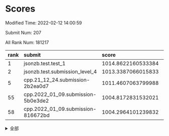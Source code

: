 # Scores

Modified Time: 2022-02-12 14:00:59

Submit Num: 207

All Rank Num: 181217

| rank |               submit               |       score        |       sigma        | pk_num |
| :--- | :--------------------------------- | :----------------- | :----------------- | :----- |
| 1    | jsonzb.test.test_1                 | 1014.8622160533384 | 0.8429701321717971 | 3501   |
| 2    | jsonzb.test.submission_level_4     | 1013.3387066015833 | 0.7974584986270438 | 3501   |
| 5    | cpp.21_12_24.submission-2b2ea0d7   | 1011.4607063799988 | 0.7767770104872413 | 3499   |
| 55   | cpp.2022_01_09.submission-5b0e3de2 | 1004.8172831532021 | 0.7254059529151508 | 3501   |
| 58   | cpp.2022_01_09.submission-816672bd | 1004.2964101239832 | 0.7135706833702337 | 3499   |


<details>
<summary>全部</summary>

| rank |                 submit                 |       score        |       sigma        | pk_num |
| :--- | :------------------------------------- | :----------------- | :----------------- | :----- |
| 1    | jsonzb.test.test_1                     | 1014.8622160533384 | 0.8429701321717971 | 3501   |
| 2    | jsonzb.test.submission_level_4         | 1013.3387066015833 | 0.7974584986270438 | 3501   |
| 3    | gobigger.level_3.submission_level_3_46 | 1011.6168479865995 | 0.7686815971316275 | 3496   |
| 4    | gobigger.level_3.submission_level_3_26 | 1011.5836390336079 | 0.7602509175394119 | 3499   |
| 5    | cpp.21_12_24.submission-2b2ea0d7       | 1011.4607063799988 | 0.7767770104872413 | 3499   |
| 6    | gobigger.level_3.submission_level_3_7  | 1011.2546211743988 | 0.7776824145152297 | 3506   |
| 7    | gobigger.level_3.submission_level_3_41 | 1011.1257848345065 | 0.759851886081487  | 3505   |
| 8    | gobigger.level_3.submission_level_3_28 | 1011.1224024787426 | 0.7603279416712624 | 3504   |
| 9    | gobigger.level_3.submission_level_3_20 | 1011.1177225725376 | 0.7985450251345972 | 3500   |
| 10   | gobigger.level_3.submission_level_3_40 | 1011.0529653935666 | 0.7693897581818531 | 3502   |
| 11   | gobigger.level_3.submission_level_3_16 | 1011.0340997681237 | 0.776063754193256  | 3497   |
| 12   | gobigger.level_3.submission_level_3_11 | 1011.033335599436  | 0.7841710083301321 | 3509   |
| 13   | gobigger.level_3.submission_level_3_13 | 1010.9206287046379 | 0.7671882633233299 | 3496   |
| 14   | gobigger.level_3.submission_level_3_35 | 1010.8935901932642 | 0.7988978663079808 | 3506   |
| 15   | gobigger.level_3.submission_level_3_21 | 1010.8837268761864 | 0.762641929390937  | 3496   |
| 16   | gobigger.level_3.submission_level_3_38 | 1010.7549761386723 | 0.7724283170898681 | 3505   |
| 17   | gobigger.level_3.submission_level_3_10 | 1010.4633978922308 | 0.7543595691141934 | 3501   |
| 18   | gobigger.level_3.submission_level_3_18 | 1010.4287234546267 | 0.7432828203416174 | 3506   |
| 19   | gobigger.level_3.submission_level_3_27 | 1010.3396416986801 | 0.7645845513078505 | 3504   |
| 20   | gobigger.level_3.submission_level_3_32 | 1010.3291373847187 | 0.7691190507028225 | 3506   |
| 21   | gobigger.level_3.submission_level_3_5  | 1010.2828856956647 | 0.7751533555355853 | 3496   |
| 22   | gobigger.level_3.submission_level_3_37 | 1010.2378259214332 | 0.7515935680361961 | 3502   |
| 23   | gobigger.level_3.submission_level_3_1  | 1010.1711742761012 | 0.7708494969259159 | 3501   |
| 24   | gobigger.level_3.submission_level_3_49 | 1010.1421928807612 | 0.7661237199437365 | 3500   |
| 25   | gobigger.level_3.submission_level_3_2  | 1010.1039023328224 | 0.7551113541994436 | 3506   |
| 26   | gobigger.level_3.submission_level_3_34 | 1010.0018885727392 | 0.758677109316059  | 3500   |
| 27   | gobigger.level_3.submission_level_3_29 | 1009.956479593747  | 0.7414580508625938 | 3497   |
| 28   | gobigger.level_3.submission_level_3_45 | 1009.8604582555513 | 0.7391711461109985 | 3503   |
| 29   | gobigger.level_3.submission_level_3_3  | 1009.8581776317161 | 0.7528023411375787 | 3505   |
| 30   | gobigger.level_3.submission_level_3_17 | 1009.8339988405774 | 0.7591257399401101 | 3500   |
| 31   | gobigger.level_3.submission_level_3_23 | 1009.7454476879328 | 0.7704293728274941 | 3499   |
| 32   | gobigger.level_3.submission_level_3_36 | 1009.5485267760108 | 0.7778557433564647 | 3506   |
| 33   | gobigger.level_3.submission_level_3_9  | 1009.5431353244826 | 0.7614042738250457 | 3508   |
| 34   | gobigger.level_3.submission_level_3_14 | 1009.5086811163579 | 0.7321214380190374 | 3503   |
| 35   | gobigger.level_3.submission_level_3_48 | 1009.5000273338533 | 0.7316029632024456 | 3505   |
| 36   | gobigger.level_3.submission_level_3_31 | 1009.4756764762972 | 0.7436516958364007 | 3505   |
| 37   | gobigger.level_3.submission_level_3_43 | 1009.4534254156756 | 0.7527856340335158 | 3500   |
| 38   | gobigger.level_3.submission_level_3_44 | 1009.4506806892142 | 0.7487053992114977 | 3501   |
| 39   | gobigger.level_3.submission_level_3_42 | 1009.434446670097  | 0.7641161780325575 | 3502   |
| 40   | gobigger.level_3.submission_level_3_19 | 1009.3840971853072 | 0.7479445730888091 | 3504   |
| 41   | gobigger.level_3.submission_level_3_30 | 1009.3104405936699 | 0.7723669065022244 | 3499   |
| 42   | gobigger.level_3.submission_level_3_6  | 1009.2762432011251 | 0.7277618226867196 | 3498   |
| 43   | gobigger.level_3.submission_level_3_39 | 1009.2165700309756 | 0.7538783672111221 | 3504   |
| 44   | gobigger.level_3.submission_level_3_15 | 1009.1365697096924 | 0.7320907863784513 | 3500   |
| 45   | gobigger.level_3.submission_level_3_24 | 1009.1030364746947 | 0.742265329715566  | 3503   |
| 46   | gobigger.level_3.submission_level_3_22 | 1009.0000276910633 | 0.761779856099791  | 3499   |
| 47   | gobigger.level_3.submission_level_3_0  | 1008.8217325566138 | 0.7508892721512662 | 3509   |
| 48   | gobigger.level_3.submission_level_3_8  | 1008.7696451121386 | 0.7282379225699399 | 3501   |
| 49   | gobigger.level_3.submission_level_3_12 | 1008.4698981990588 | 0.7688050132638077 | 3501   |
| 50   | gobigger.level_3.submission_level_3_47 | 1008.2500807262431 | 0.7357550175123647 | 3495   |
| 51   | gobigger.level_3.submission_level_3_25 | 1008.1296632801459 | 0.738496450555696  | 3503   |
| 52   | gobigger.level_3.submission_level_3_4  | 1008.0167224300661 | 0.7296040571079231 | 3501   |
| 53   | gobigger.level_3.submission_level_3_33 | 1007.8640747505232 | 0.7384117650358484 | 3496   |
| 54   | gobigger.level_1.submission_level_1_9  | 1004.8220156155994 | 0.7199614792124599 | 3501   |
| 55   | cpp.2022_01_09.submission-5b0e3de2     | 1004.8172831532021 | 0.7254059529151508 | 3501   |
| 56   | gobigger.level_1.submission_level_1_3  | 1004.3231913522176 | 0.7201488333792911 | 3500   |
| 57   | gobigger.level_1.submission_level_1_34 | 1004.3042584084369 | 0.7091901332288707 | 3502   |
| 58   | cpp.2022_01_09.submission-816672bd     | 1004.2964101239832 | 0.7135706833702337 | 3499   |
| 59   | gobigger.level_1.submission_level_1_6  | 1004.2904197926122 | 0.7276758726054884 | 3500   |
| 60   | gobigger.level_1.submission_level_1_29 | 1004.0862650040401 | 0.7146438756062168 | 3499   |
| 61   | gobigger.level_1.submission_level_1_30 | 1004.0739657810426 | 0.7245839122055335 | 3505   |
| 62   | gobigger.level_1.submission_level_1_43 | 1004.0555581583114 | 0.7228284786022784 | 3504   |
| 63   | gobigger.level_1.submission_level_1_19 | 1004.0413389578424 | 0.7106098557115238 | 3499   |
| 64   | gobigger.level_1.submission_level_1_44 | 1004.0400444841324 | 0.7226012349949854 | 3506   |
| 65   | gobigger.level_1.submission_level_1_21 | 1003.9646374763992 | 0.7250629214948855 | 3508   |
| 66   | gobigger.level_1.submission_level_1_42 | 1003.827474865591  | 0.7209461036644319 | 3503   |
| 67   | gobigger.level_1.submission_level_1_27 | 1003.7488938638585 | 0.7191149052020234 | 3506   |
| 68   | gobigger.level_1.submission_level_1_25 | 1003.7251214162541 | 0.7053494051154874 | 3504   |
| 69   | gobigger.level_1.submission_level_1_49 | 1003.7206514923015 | 0.7175449795145585 | 3502   |
| 70   | gobigger.level_1.submission_level_1_16 | 1003.7167335296357 | 0.7188435376286499 | 3497   |
| 71   | gobigger.level_1.submission_level_1_18 | 1003.6576941499261 | 0.7116024752776532 | 3507   |
| 72   | gobigger.level_1.submission_level_1_28 | 1003.647191042878  | 0.7300222998166948 | 3506   |
| 73   | gobigger.level_1.submission_level_1_24 | 1003.5782226684157 | 0.7194206847937615 | 3503   |
| 74   | gobigger.level_1.submission_level_1_33 | 1003.5532720321339 | 0.7151261134707072 | 3498   |
| 75   | gobigger.level_1.submission_level_1_8  | 1003.5447107899114 | 0.7046981661072969 | 3506   |
| 76   | gobigger.level_1.submission_level_1_45 | 1003.4953871282696 | 0.71586020987366   | 3497   |
| 77   | gobigger.level_1.submission_level_1_47 | 1003.4713576579989 | 0.7323754844574271 | 3500   |
| 78   | gobigger.level_1.submission_level_1_5  | 1003.4649928716334 | 0.7279148216333227 | 3502   |
| 79   | gobigger.level_1.submission_level_1_48 | 1003.441760641191  | 0.7169766870480817 | 3497   |
| 80   | gobigger.level_1.submission_level_1_26 | 1003.4338805850693 | 0.7060791474897823 | 3497   |
| 81   | gobigger.level_1.submission_level_1_36 | 1003.4082796728624 | 0.7162276523195775 | 3504   |
| 82   | gobigger.level_1.submission_level_1_37 | 1003.3927775676887 | 0.7239601740566515 | 3494   |
| 83   | gobigger.level_1.submission_level_1_23 | 1003.2751924401075 | 0.7164034891380073 | 3498   |
| 84   | gobigger.level_1.submission_level_1_4  | 1003.2176675219843 | 0.7134687812584645 | 3503   |
| 85   | gobigger.level_1.submission_level_1_39 | 1003.2023477027308 | 0.7147518520519499 | 3494   |
| 86   | gobigger.level_1.submission_level_1_0  | 1003.1412579696196 | 0.7230809882159869 | 3503   |
| 87   | gobigger.level_1.submission_level_1_22 | 1003.1370805384488 | 0.7176674711179064 | 3496   |
| 88   | gobigger.level_1.submission_level_1_2  | 1003.0554069506647 | 0.7254727361770099 | 3500   |
| 89   | gobigger.level_1.submission_level_1_1  | 1003.0246733246888 | 0.7171358336062336 | 3499   |
| 90   | gobigger.level_1.submission_level_1_40 | 1002.9047517965768 | 0.7314401244905699 | 3500   |
| 91   | gobigger.level_1.submission_level_1_41 | 1002.8442911703282 | 0.7273291018315448 | 3503   |
| 92   | gobigger.level_1.submission_level_1_15 | 1002.825161616057  | 0.730549845203141  | 3501   |
| 93   | gobigger.level_1.submission_level_1_32 | 1002.8211143123963 | 0.7321153612805426 | 3499   |
| 94   | gobigger.level_1.submission_level_1_20 | 1002.7004682197321 | 0.7208855980186858 | 3501   |
| 95   | gobigger.level_1.submission_level_1_13 | 1002.6564772189729 | 0.7103216848473524 | 3504   |
| 96   | gobigger.level_1.submission_level_1_11 | 1002.6294456415695 | 0.7179996518518091 | 3507   |
| 97   | gobigger.level_1.submission_level_1_10 | 1002.5039878707971 | 0.7133730914970638 | 3508   |
| 98   | gobigger.level_1.submission_level_1_7  | 1002.4833767850647 | 0.7072793919483339 | 3508   |
| 99   | gobigger.level_1.submission_level_1_38 | 1002.4724704195922 | 0.720996798271773  | 3498   |
| 100  | gobigger.level_1.submission_level_1_31 | 1002.3735445434725 | 0.7086104282378072 | 3498   |
| 101  | gobigger.level_1.submission_level_1_35 | 1002.373456313974  | 0.721394087333245  | 3500   |
| 102  | gobigger.level_1.submission_level_1_46 | 1002.3574953552267 | 0.7082243202730082 | 3507   |
| 103  | gobigger.level_1.submission_level_1_14 | 1002.2790445134856 | 0.7073983720973277 | 3505   |
| 104  | gobigger.level_1.submission_level_1_12 | 1002.1403081632332 | 0.7106505243388989 | 3501   |
| 105  | gobigger.level_1.submission_level_1_17 | 1002.0161311571914 | 0.7149380010768963 | 3503   |
| 106  | gobigger.random.submission_random_7    | 997.5730025329203  | 0.7089258250292523 | 3504   |
| 107  | gobigger.random.submission_random_0    | 997.4967322035044  | 0.7095934113173887 | 3499   |
| 108  | gobigger.random.submission_random_2    | 996.9175437458146  | 0.7178721159668072 | 3497   |
| 109  | gobigger.random.submission_random_28   | 996.8935371079913  | 0.7114901750923734 | 3505   |
| 110  | gobigger.random.submission_random_39   | 996.7413010373989  | 0.7044840010054653 | 3498   |
| 111  | gobigger.random.submission_random_12   | 996.72605178238    | 0.7064427722924098 | 3502   |
| 112  | gobigger.random.submission_random_13   | 996.6720944083349  | 0.7066686197337274 | 3504   |
| 113  | gobigger.random.submission_random_30   | 996.6149045486264  | 0.7005058742313457 | 3500   |
| 114  | gobigger.random.submission_random_40   | 996.6053910317348  | 0.7118935612252806 | 3504   |
| 115  | gobigger.random.submission_random_3    | 996.4034823955039  | 0.7102719599842999 | 3504   |
| 116  | gobigger.random.submission_random_44   | 996.3751722593574  | 0.7230099775138804 | 3497   |
| 117  | gobigger.random.submission_random_8    | 996.3182098970576  | 0.7328667803528284 | 3501   |
| 118  | gobigger.random.submission_random_41   | 996.3046528127614  | 0.7147270030315344 | 3502   |
| 119  | gobigger.random.submission_random_36   | 996.2663409551216  | 0.7021093429748713 | 3504   |
| 120  | gobigger.random.submission_random_20   | 996.2508904699386  | 0.7107679479585794 | 3497   |
| 121  | gobigger.random.submission_random_33   | 996.233328266801   | 0.7017960619945085 | 3506   |
| 122  | gobigger.random.submission_random_45   | 996.2143553292634  | 0.7056975304850499 | 3501   |
| 123  | gobigger.random.submission_random_15   | 996.2106974538201  | 0.7139949285461827 | 3499   |
| 124  | gobigger.random.submission_random_5    | 996.1844046066202  | 0.7266283501652766 | 3505   |
| 125  | gobigger.random.submission_random_16   | 996.1744911503545  | 0.7130089611088795 | 3499   |
| 126  | gobigger.random.submission_random_43   | 996.1714935152007  | 0.7266437875765817 | 3503   |
| 127  | gobigger.random.submission_random_6    | 996.1448258809244  | 0.7013531488471927 | 3501   |
| 128  | gobigger.random.submission_random_24   | 996.117566464576   | 0.716686677049258  | 3496   |
| 129  | gobigger.random.submission_random_38   | 996.1125516638403  | 0.7098353754904674 | 3504   |
| 130  | gobigger.random.submission_random_46   | 996.0954772273898  | 0.7084868911234501 | 3509   |
| 131  | gobigger.random.submission_random_21   | 996.0732361382101  | 0.7092131232251134 | 3500   |
| 132  | gobigger.random.submission_random_37   | 996.0672289919745  | 0.6944569291767533 | 3506   |
| 133  | gobigger.random.submission_random_48   | 996.0621142309462  | 0.7060371534839343 | 3506   |
| 134  | gobigger.random.submission_random_14   | 996.0335382219296  | 0.7074337940346899 | 3501   |
| 135  | gobigger.random.submission_random_11   | 995.9596479123536  | 0.7108733015714661 | 3504   |
| 136  | gobigger.random.submission_random_17   | 995.9465334362382  | 0.7003750091389469 | 3503   |
| 137  | gobigger.random.submission_random_19   | 995.863300517765   | 0.7144366206736756 | 3497   |
| 138  | gobigger.random.submission_random_35   | 995.8316967994106  | 0.7140225396524739 | 3502   |
| 139  | gobigger.random.submission_random_26   | 995.7665612083723  | 0.7103688957058389 | 3501   |
| 140  | gobigger.random.submission_random_22   | 995.7584407572722  | 0.7151602446161552 | 3509   |
| 141  | gobigger.random.submission_random_23   | 995.6406380428264  | 0.7084833736867212 | 3504   |
| 142  | gobigger.random.submission_random_49   | 995.6273339977914  | 0.7147259426017271 | 3505   |
| 143  | gobigger.random.submission_random_18   | 995.5604716002786  | 0.7228229372000026 | 3500   |
| 144  | gobigger.random.submission_random_27   | 995.5475271972344  | 0.7180051638254689 | 3503   |
| 145  | gobigger.random.submission_random_32   | 995.4622172218285  | 0.7118926885243778 | 3499   |
| 146  | gobigger.random.submission_random_4    | 995.4439865893005  | 0.7038647573789353 | 3500   |
| 147  | gobigger.random.submission_random_25   | 995.4008964512353  | 0.7133771036149446 | 3500   |
| 148  | gobigger.random.submission_random_34   | 995.3505256041115  | 0.7198824906603488 | 3504   |
| 149  | gobigger.random.submission_random_1    | 995.3403264035852  | 0.7197885337234194 | 3503   |
| 150  | gobigger.random.submission_random_10   | 995.2666178781957  | 0.7251421505440278 | 3502   |
| 151  | gobigger.random.submission_random_42   | 995.1955441689822  | 0.7094101512236001 | 3509   |
| 152  | gobigger.random.submission_random_9    | 995.1019211253388  | 0.7242885967354589 | 3507   |
| 153  | gobigger.random.submission_random_47   | 994.8968978735733  | 0.7225389192520761 | 3502   |
| 154  | gobigger.random.submission_random_31   | 994.5783687837445  | 0.7246993081316773 | 3495   |
| 155  | gobigger.random.submission_random_29   | 994.5258139057853  | 0.704708324745642  | 3502   |
| 156  | gobigger.level_2.submission_level_2_14 | 994.3912960514652  | 0.7409104829043487 | 3503   |
| 157  | gobigger.level_2.submission_level_2_45 | 993.7733182594412  | 0.728453217762878  | 3507   |
| 158  | gobigger.level_2.submission_level_2_5  | 993.694647892246   | 0.7365092964608703 | 3505   |
| 159  | gobigger.level_2.submission_level_2_25 | 993.4995487696489  | 0.7312486869939792 | 3497   |
| 160  | gobigger.level_2.submission_level_2_30 | 993.4518591931475  | 0.730495326264812  | 3502   |
| 161  | gobigger.level_2.submission_level_2_10 | 993.3535700792775  | 0.7288879845138978 | 3502   |
| 162  | gobigger.level_2.submission_level_2_43 | 993.1169771756582  | 0.7491687914409773 | 3500   |
| 163  | gobigger.level_2.submission_level_2_17 | 992.9595675231562  | 0.7324703201351153 | 3499   |
| 164  | gobigger.level_2.submission_level_2_27 | 992.9029732611638  | 0.7312581608924714 | 3503   |
| 165  | gobigger.level_2.submission_level_2_9  | 992.8626892995128  | 0.7422057427595361 | 3503   |
| 166  | gobigger.level_2.submission_level_2_16 | 992.824319864403   | 0.7416316660826514 | 3503   |
| 167  | gobigger.level_2.submission_level_2_1  | 992.7827918417362  | 0.7347816524206072 | 3500   |
| 168  | gobigger.level_2.submission_level_2_37 | 992.6417855801889  | 0.7392806335993467 | 3498   |
| 169  | gobigger.level_2.submission_level_2_48 | 992.5962890041318  | 0.7424401532930988 | 3499   |
| 170  | gobigger.level_2.submission_level_2_2  | 992.5461482143625  | 0.736987940773854  | 3503   |
| 171  | gobigger.level_2.submission_level_2_38 | 992.5230208873425  | 0.7309021078218718 | 3500   |
| 172  | gobigger.level_2.submission_level_2_6  | 992.4647951801669  | 0.7354422189118061 | 3505   |
| 173  | gobigger.level_2.submission_level_2_4  | 992.3533302829029  | 0.7361809272333635 | 3507   |
| 174  | gobigger.level_2.submission_level_2_35 | 992.3195482591827  | 0.7520857033613835 | 3503   |
| 175  | gobigger.level_2.submission_level_2_44 | 992.2848804490786  | 0.7238111705435999 | 3504   |
| 176  | gobigger.level_2.submission_level_2_28 | 992.1388355672754  | 0.7420570607212855 | 3505   |
| 177  | gobigger.level_2.submission_level_2_42 | 991.973793159388   | 0.7463825016454264 | 3502   |
| 178  | gobigger.level_2.submission_level_2_24 | 991.9614889908584  | 0.7403620874339674 | 3505   |
| 179  | gobigger.level_2.submission_level_2_46 | 991.9268549695208  | 0.7653637136589343 | 3499   |
| 180  | gobigger.level_2.submission_level_2_40 | 991.8847846484065  | 0.7525565063921092 | 3504   |
| 181  | gobigger.level_2.submission_level_2_39 | 991.8749052784262  | 0.7469268126794173 | 3507   |
| 182  | gobigger.level_2.submission_level_2_23 | 991.865899028027   | 0.7630388549079085 | 3498   |
| 183  | gobigger.level_2.submission_level_2_19 | 991.8546630796455  | 0.7473588743594313 | 3497   |
| 184  | gobigger.level_2.submission_level_2_20 | 991.7982828607024  | 0.7514146789724485 | 3504   |
| 185  | gobigger.level_2.submission_level_2_18 | 991.7704337106862  | 0.7326368341118271 | 3498   |
| 186  | gobigger.level_2.submission_level_2_32 | 991.7696627601489  | 0.7370717410737728 | 3502   |
| 187  | gobigger.level_2.submission_level_2_31 | 991.517573941483   | 0.7355994631799636 | 3504   |
| 188  | gobigger.level_2.submission_level_2_3  | 991.4751461824068  | 0.7493835603558265 | 3500   |
| 189  | gobigger.level_2.submission_level_2_0  | 991.4528740530907  | 0.7447685537250739 | 3504   |
| 190  | gobigger.level_2.submission_level_2_12 | 991.2422741551787  | 0.7738324776653168 | 3503   |
| 191  | gobigger.level_2.submission_level_2_11 | 991.201571443582   | 0.7459528435190563 | 3503   |
| 192  | gobigger.level_2.submission_level_2_15 | 991.1883709658877  | 0.7607558675861105 | 3495   |
| 193  | gobigger.level_2.submission_level_2_36 | 991.110045102358   | 0.7572205411729758 | 3502   |
| 194  | gobigger.level_2.submission_level_2_47 | 991.1007354724375  | 0.7688203227053974 | 3502   |
| 195  | gobigger.level_2.submission_level_2_34 | 991.0779579402025  | 0.7669131508204717 | 3500   |
| 196  | gobigger.level_2.submission_level_2_7  | 990.988291417723   | 0.7753330454674657 | 3499   |
| 197  | gobigger.level_2.submission_level_2_41 | 990.8724697077809  | 0.7632131950989854 | 3502   |
| 198  | gobigger.level_2.submission_level_2_33 | 990.8584446718661  | 0.7662765254192373 | 3497   |
| 199  | gobigger.level_2.submission_level_2_22 | 990.8285830808294  | 0.7428159452729388 | 3501   |
| 200  | gobigger.level_2.submission_level_2_8  | 990.7743007991232  | 0.7720308455149143 | 3498   |
| 201  | gobigger.level_2.submission_level_2_49 | 990.7279690965131  | 0.7645310063831131 | 3510   |
| 202  | gobigger.level_2.submission_level_2_29 | 990.6361237462072  | 0.7616922342436218 | 3504   |
| 203  | gobigger.level_2.submission_level_2_21 | 990.6194893610267  | 0.7567754391036521 | 3505   |
| 204  | gobigger.level_2.submission_level_2_26 | 990.3688063693414  | 0.7422965113703102 | 3497   |
| 205  | gobigger.level_2.submission_level_2_13 | 989.9387718197542  | 0.7571425940300535 | 3505   |
| 206  | gobigger.none.submission_none_1        | 980.2958307713866  | 1.1876561283953628 | 3499   |
| 207  | gobigger.none.submission_none_0        | 975.8304332720287  | 1.4064766390451469 | 3498   |

</details>